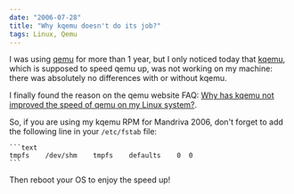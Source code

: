 ```yaml
---
date: "2006-07-28"
title: "Why kqemu doesn't do its job?"
tags: Linux, Qemu
---
```


I was using [qemu](https://fabrice.bellard.free.fr/qemu/) for more than 1 year, but I only noticed today that [kqemu](https://fabrice.bellard.free.fr/qemu/qemu-accel.html), which is supposed to speed qemu up, was not working on my machine: there was absolutely no differences with or without kqemu.

I finally found the reason on the qemu website FAQ: [Why has kqemu not improved the speed of qemu on my Linux system?](https://kidsquid.com/cgi-bin/moin.cgi/FrequentlyAskedQuestions#head-909015808a3a29b67ccbb65c8b089017d5cd97aa).

So, if you are using my kqemu RPM for Mandriva 2006, don't forget to add the following line in your `/etc/fstab` file:

    ```text
    tmpfs    /dev/shm    tmpfs    defaults    0  0
    ```

Then reboot your OS to enjoy the speed up!
